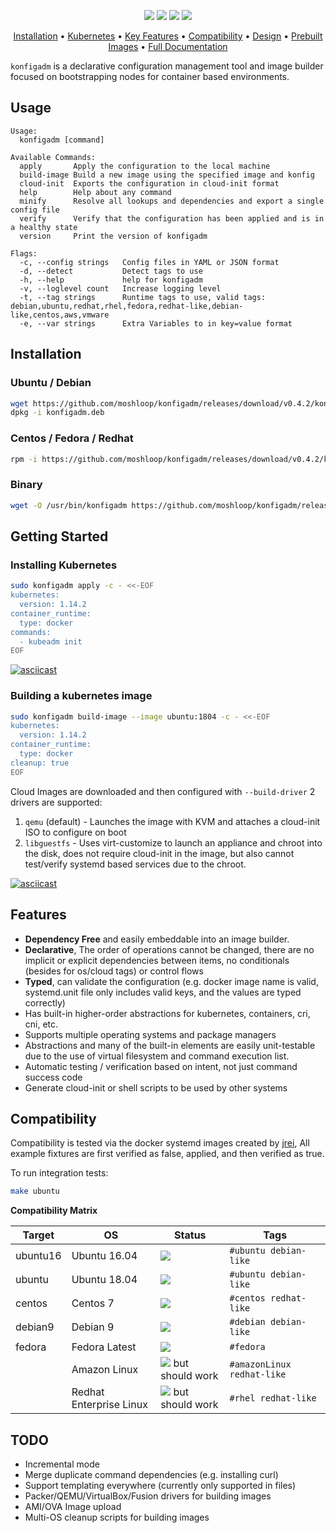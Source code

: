 <p align="center">
<a href="https://circleci.com/gh/flanksource/konfigadm"><img src="https://circleci.com/gh/flanksource/konfigadm.svg?style=svg"></a>
<a href="https://codecov.io/gh/flanksource/konfigadm"><img src="https://codecov.io/gh/flanksource/konfigadm/branch/master/graph/badge.svg"></a>
<a href="https://goreportcard.com/report/github.com/flanksource/konfigadm"><img src="https://goreportcard.com/badge/github.com/flanksource/konfigadm"></a>
<img src="https://img.shields.io/badge/OS-ubuntu%20%7C%20debian%20%7C%20centos%20%7C%20redhat%20%7C%20fedora-lightgrey.svg"/></a>
</p>

<p align="center">
  <a href="#installation">Installation</a> •
  <a href="#installing-kubernetes">Kubernetes</a> •
  <a href="#features">Key Features</a> •
  <a href="#compatibility">Compatibility</a> •
  <a href="DESIGN.md">Design</a> •
  <a href="https://github.com/moshloop/konfigadm-images/releases">Prebuilt Images</a> •
  <a href="https://www.moshloop.com/konfigadm"> Full Documentation </a>
</p>

`konfigadm` is a declarative configuration management tool and image builder focused on bootstrapping nodes for container based environments.

## Usage

```
Usage:
  konfigadm [command]

Available Commands:
  apply       Apply the configuration to the local machine
  build-image Build a new image using the specified image and konfig
  cloud-init  Exports the configuration in cloud-init format
  help        Help about any command
  minify      Resolve all lookups and dependencies and export a single config file
  verify      Verify that the configuration has been applied and is in a healthy state
  version     Print the version of konfigadm

Flags:
  -c, --config strings   Config files in YAML or JSON format
  -d, --detect           Detect tags to use
  -h, --help             help for konfigadm
  -v, --loglevel count   Increase logging level
  -t, --tag strings      Runtime tags to use, valid tags: debian,ubuntu,redhat,rhel,fedora,redhat-like,debian-like,centos,aws,vmware
  -e, --var strings      Extra Variables to in key=value format
```

## Installation

### Ubuntu / Debian

```bash
wget https://github.com/moshloop/konfigadm/releases/download/v0.4.2/konfigadm.deb
dpkg -i konfigadm.deb
```

### Centos / Fedora / Redhat

```bash
rpm -i https://github.com/moshloop/konfigadm/releases/download/v0.4.2/konfigadm.rpm
```

### Binary

```bash
wget -O /usr/bin/konfigadm https://github.com/moshloop/konfigadm/releases/download/v0.4.2/konfigadm && chmod +x /usr/bin/konfigadm
```

## Getting Started

### Installing Kubernetes

```bash
sudo konfigadm apply -c - <<-EOF
kubernetes:
  version: 1.14.2
container_runtime:
  type: docker
commands:
  - kubeadm init
EOF
```

[![asciicast](https://asciinema.org/a/250079.png)](https://asciinema.org/a/250079)

### Building a kubernetes image

```bash
sudo konfigadm build-image --image ubuntu:1804 -c - <<-EOF
kubernetes:
  version: 1.14.2
container_runtime:
  type: docker
cleanup: true
EOF
```

Cloud Images are downloaded and then configured with `--build-driver` 2 drivers are supported:

1. `qemu` (default) - Launches the image with KVM and attaches a cloud-init ISO to configure on boot
2. `libguestfs` - Uses virt-customize to launch an appliance and chroot into the disk, does not require cloud-init in the image, but also cannot test/verify systemd based services due to the chroot.

[![asciicast](https://asciinema.org/a/252399.svg)](https://asciinema.org/a/252399)


## Features

* **Dependency Free** and easily embeddable into an image builder.
* **Declarative**, The order of operations cannot be changed, there are no implicit or explicit dependencies between items, no conditionals (besides for os/cloud tags) or control flows
* **Typed**, can validate the configuration (e.g. docker image name is valid, systemd.unit file only includes valid keys, and the values are typed correctly)
* Has built-in higher-order abstractions for kubernetes, containers, cri, cni, etc.
* Supports multiple operating systems and package managers
* Abstractions and many of the built-in elements are easily unit-testable due to the use of virtual filesystem and command execution list.
* Automatic testing / verification based on intent, not just command success code
* Generate cloud-init or shell scripts to be used by other systems

## Compatibility

Compatibility is tested via the docker systemd images created by [jrei](https://github.com/j8r/dockerfiles/tree/master/systemd), All example fixtures are first verified as false, applied, and then verified as true.

To run integration tests:

```bash
make ubuntu
```

**Compatibility Matrix**

| Target   | OS                      | Status                                                       | Tags                       |
| -------- | ----------------------- | ------------------------------------------------------------ | -------------------------- |
| ubuntu16 | Ubuntu 16.04            | ![](https://img.shields.io/badge/-PASSED-brightgreen.svg?logo=circleci) | `#ubuntu debian-like`      |
| ubuntu   | Ubuntu 18.04            | ![](https://img.shields.io/badge/-PASSED-brightgreen.svg?logo=circleci) | `#ubuntu debian-like`      |
| centos   | Centos 7                | ![](https://img.shields.io/badge/-PASSED-brightgreen.svg?logo=circleci) | `#centos redhat-like`      |
| debian9  | Debian 9                | ![](https://img.shields.io/badge/-PASSED-brightgreen.svg?logo=circleci) | `#debian debian-like`      |
| fedora   | Fedora Latest           | ![](https://img.shields.io/badge/-FAILED-red.svg?logo=circleci) | `#fedora `                 |
|          | Amazon Linux            | ![](https://img.shields.io/badge/-UNTESTED-gray.svg) but should work | `#amazonLinux redhat-like` |
|          | Redhat Enterprise Linux | ![](https://img.shields.io/badge/-UNTESTED-gray.svg) but should work | `#rhel redhat-like`        |

## TODO

* Incremental mode
* Merge duplicate command dependencies (e.g. installing curl)
* Support templating everywhere (currently only supported in files)
* Packer/QEMU/VirtualBox/Fusion drivers for building images
* AMI/OVA Image upload
* Multi-OS cleanup scripts for building images
